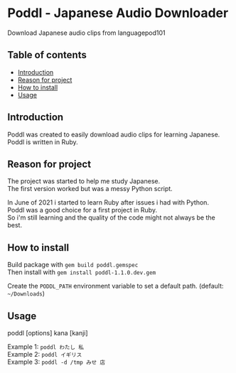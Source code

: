 # Poddl - Japanese Audio Downloader
Download Japanese audio clips from languagepod101

## Table of contents
* [Introduction](#introduction)
* [Reason for project](#reason-for-project)
* [How to install](#how-to-install)
* [Usage](#usage)

## Introduction
Poddl was created to easily download audio clips for learning Japanese.  
Poddl is written in Ruby.

## Reason for project
The project was started to help me study Japanese.  
The first version worked but was a messy Python script.

In June of 2021 i started to learn Ruby after issues i had with Python.  
Poddl was a good choice for a first project in Ruby.  
So i'm still learning and the quality of the code might not always be the best.

## How to install
Build package with `gem build poddl.gemspec`  
Then install with `gem install poddl-1.1.0.dev.gem` 

Create the `PODDL_PATH` environment variable to set a default path. (default: `~/Downloads`)

## Usage
poddl [options] kana [kanji]

Example 1: `poddl わたし 私`  
Example 2: `poddl イギリス`  
Example 3: `poddl -d /tmp みせ 店`

